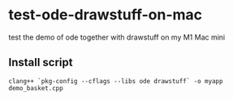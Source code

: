 # test-ode-drawstuff-on-mac
test the demo of ode together with drawstuff on my M1 Mac mini

## Install script 
```clang++ `pkg-config --cflags --libs ode drawstuff` -o myapp demo_basket.cpp```
